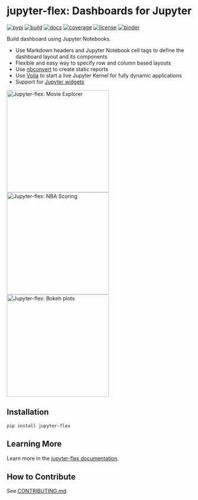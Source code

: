 # jupyter-flex: Dashboards for Jupyter

[![pypi](https://badge.fury.io/py/jupyter-flex.svg)](https://pypi.org/project/jupyter-flex/)
[![build](https://github.com/danielfrg/jupyter-flex/workflows/test/badge.svg)](https://github.com/danielfrg/jupyter-flex/actions/workflows/test.yml)
[![docs](https://github.com/danielfrg/jupyter-flex/workflows/docs/badge.svg)](https://github.com/danielfrg/jupyter-flex/actions/workflows/docs.yml)
[![coverage](https://codecov.io/gh/danielfrg/jupyter-flex/branch/main/graph/badge.svg)](https://codecov.io/gh/danielfrg/jupyter-flex?branch=main)
[![license](https://img.shields.io/:license-Apache%202-blue.svg)](https://github.com/danielfrg/jupyter-flex/blob/main/LICENSE.txt)
[![binder](https://mybinder.org/badge_logo.svg)](https://mybinder.org/v2/gh/danielfrg/jupyter-flex/0.8.0?urlpath=voila%2Ftree%2Fexamples)

Build dashboard using Jupyter Notebooks.

- Use Markdown headers and Jupyter Notebook cell tags to define the dashboard layout and its components
- Flexible and easy way to specify row and column based layouts
- Use [nbconvert](https://nbconvert.readthedocs.io/en/latest/) to create static reports
- Use [Voila](https://github.com/voila-dashboards/voila) to start a live Jupyter Kernel for fully dynamic applications
- Support for [Jupyter widgets](https://ipywidgets.readthedocs.io/en/latest/)

<a href="https://mybinder.org/v2/gh/danielfrg/jupyter-flex/0.8.0?urlpath=%2Fvoila%2Frender%2Fexamples%2Fmovie-explorer.ipynb"><img src="https://jupyter-flex.danielfrg.com/assets/img/screenshots/jupyter_flex.tests.test_examples/apps_movie-explorer-reference.png" alt="Jupyter-flex: Movie Explorer"  width=276></a>
<a href="https://jupyter-flex.danielfrg.com/examples/nba-scoring.html"><img src="https://jupyter-flex.danielfrg.com/assets/img/screenshots/jupyter_flex.tests.test_examples/apps_nba-scoring-reference.png" alt="Jupyter-flex: NBA Scoring" width=276></a>
<a href="https://jupyter-flex.danielfrg.com/examples/altair.html"><img src="https://jupyter-flex.danielfrg.com/assets/img/screenshots/jupyter_flex.tests.test_examples/plots_altair-reference.png" alt="Jupyter-flex: Bokeh plots"  width=276></a>

## Installation

```
pip install jupyter-flex
```

## Learning More

Learn more in the [jupyter-flex documentation](https://jupyter-flex.danielfrg.com).

## How to Contribute

See [CONTRIBUTING.md](https://github.com/danielfrg/jupyter-flex/blob/main/CONTRIBUTING.md).
